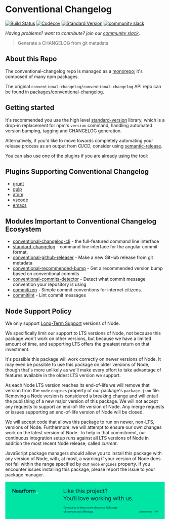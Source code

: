 # Conventional Changelog

[![Build Status](https://travis-ci.org/conventional-changelog/conventional-changelog.svg?branch=master)](https://travis-ci.org/conventional-changelog/conventional-changelog)
[![Codecov](https://codecov.io/gh/conventional-changelog/conventional-changelog/branch/master/graph/badge.svg)](https://codecov.io/gh/conventional-changelog/conventional-changelog)
[![Standard Version](https://img.shields.io/badge/release-standard%20version-brightgreen.svg)](https://github.com/conventional-changelog/standard-version)
[![community slack](http://devtoolscommunity.herokuapp.com/badge.svg)](http://devtoolscommunity.herokuapp.com)

_Having problems? want to contribute? join our [community slack](http://devtoolscommunity.herokuapp.com)_.

> Generate a CHANGELOG from git metadata

## About this Repo

The conventional-changelog repo is managed as a [monorepo](https://github.com/babel/babel/blob/master/doc/design/monorepo.md); it's composed of many npm packages.

The original `conventional-changelog/conventional-changelog` API repo can be
found in [packages/conventional-changelog](https://github.com/conventional-changelog/conventional-changelog/tree/master/packages/conventional-changelog).

## Getting started

It's recommended you use the high level [standard-version](https://github.com/conventional-changelog/standard-version) library, which is a drop-in replacement for npm's `version` command, handling automated version bumping, tagging and CHANGELOG generation.

Alternatively, if you'd like to move towards completely automating your release process as an output from CI/CD, consider using [semantic-release](https://github.com/semantic-release/semantic-release).

You can also use one of the plugins if you are already using the tool:

## Plugins Supporting Conventional Changelog

- [grunt](https://github.com/btford/grunt-conventional-changelog)
- [gulp](https://github.com/conventional-changelog/conventional-changelog/tree/master/packages/gulp-conventional-changelog)
- [atom](https://github.com/conventional-changelog/atom-conventional-changelog)
- [vscode](https://github.com/axetroy/vscode-changelog-generator)
- [emacs](https://github.com/liuyinz/emacs-conventional-changelog)

## Modules Important to Conventional Changelog Ecosystem

- [conventional-changelog-cli](https://github.com/conventional-changelog/conventional-changelog/tree/master/packages/conventional-changelog-cli) - the full-featured command line interface
- [standard-changelog](https://github.com/conventional-changelog/conventional-changelog/tree/master/packages/standard-changelog) - command line interface for the angular commit format.
- [conventional-github-releaser](https://github.com/conventional-changelog/conventional-github-releaser) - Make a new GitHub release from git metadata
- [conventional-recommended-bump](https://github.com/conventional-changelog/conventional-changelog/tree/master/packages/conventional-recommended-bump) - Get a recommended version bump based on conventional commits
- [conventional-commits-detector](https://github.com/conventional-changelog/conventional-commits-detector) - Detect what commit message convention your repository is using
- [commitizen](https://github.com/commitizen/cz-cli) - Simple commit conventions for internet citizens.
- [commitlint](https://github.com/conventional-changelog/commitlint) - Lint commit messages

## Node Support Policy

We only support [Long-Term Support](https://github.com/nodejs/Release) versions of Node.

We specifically limit our support to LTS versions of Node, not because this package won't work on other versions, but because we have a limited amount of time, and supporting LTS offers the greatest return on that investment.

It's possible this package will work correctly on newer versions of Node. It may even be possible to use this package on older versions of Node, though that's more unlikely as we'll make every effort to take advantage of features available in the oldest LTS version we support.

As each Node LTS version reaches its end-of-life we will remove that version from the `node` `engines` property of our package's `package.json` file. Removing a Node version is considered a breaking change and will entail the publishing of a new major version of this package. We will not accept any requests to support an end-of-life version of Node. Any merge requests or issues supporting an end-of-life version of Node will be closed.

We will accept code that allows this package to run on newer, non-LTS, versions of Node. Furthermore, we will attempt to ensure our own changes work on the latest version of Node. To help in that commitment, our continuous integration setup runs against all LTS versions of Node in addition the most recent Node release; called _current_.

JavaScript package managers should allow you to install this package with any version of Node, with, at most, a warning if your version of Node does not fall within the range specified by our `node` `engines` property. If you encounter issues installing this package, please report the issue to your package manager.

[![banner](https://raw.githubusercontent.com/nearform/.github/refs/heads/master/assets/os-banner-green.svg)](https://www.nearform.com/contact/?utm_source=open-source&utm_medium=banner&utm_campaign=os-project-pages)
